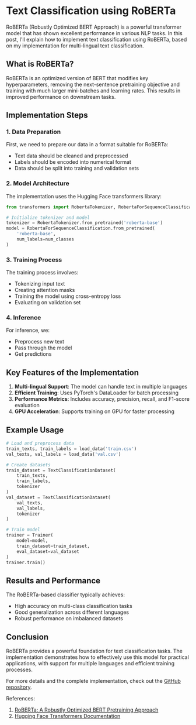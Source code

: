 
# Text Classification using RoBERTa

RoBERTa (Robustly Optimized BERT Approach) is a powerful transformer model that has shown excellent performance in various NLP tasks. In this post, I'll explain how to implement text classification using RoBERTa, based on my implementation for multi-lingual text classification.

## What is RoBERTa?

RoBERTa is an optimized version of BERT that modifies key hyperparameters, removing the next-sentence pretraining objective and training with much larger mini-batches and learning rates. This results in improved performance on downstream tasks.

## Implementation Steps

### 1. Data Preparation
First, we need to prepare our data in a format suitable for RoBERTa:
- Text data should be cleaned and preprocessed
- Labels should be encoded into numerical format
- Data should be split into training and validation sets

### 2. Model Architecture
The implementation uses the Hugging Face transformers library:

```python
from transformers import RobertaTokenizer, RobertaForSequenceClassification

# Initialize tokenizer and model
tokenizer = RobertaTokenizer.from_pretrained('roberta-base')
model = RobertaForSequenceClassification.from_pretrained(
    'roberta-base',
    num_labels=num_classes
)
```

### 3. Training Process
The training process involves:
- Tokenizing input text
- Creating attention masks
- Training the model using cross-entropy loss
- Evaluating on validation set

### 4. Inference
For inference, we:
- Preprocess new text
- Pass through the model
- Get predictions

## Key Features of the Implementation

1. **Multi-lingual Support**: The model can handle text in multiple languages
2. **Efficient Training**: Uses PyTorch's DataLoader for batch processing
3. **Performance Metrics**: Includes accuracy, precision, recall, and F1-score evaluation
4. **GPU Acceleration**: Supports training on GPU for faster processing

## Example Usage

```python
# Load and preprocess data
train_texts, train_labels = load_data('train.csv')
val_texts, val_labels = load_data('val.csv')

# Create datasets
train_dataset = TextClassificationDataset(
    train_texts, 
    train_labels, 
    tokenizer
)
val_dataset = TextClassificationDataset(
    val_texts, 
    val_labels, 
    tokenizer
)

# Train model
trainer = Trainer(
    model=model,
    train_dataset=train_dataset,
    eval_dataset=val_dataset
)
trainer.train()
```

## Results and Performance

The RoBERTa-based classifier typically achieves:
- High accuracy on multi-class classification tasks
- Good generalization across different languages
- Robust performance on imbalanced datasets

## Conclusion

RoBERTa provides a powerful foundation for text classification tasks. The implementation demonstrates how to effectively use this model for practical applications, with support for multiple languages and efficient training processes.

For more details and the complete implementation, check out the [GitHub repository](https://github.com/shashvatshah9/roberta_text_classification).

References:
1. [RoBERTa: A Robustly Optimized BERT Pretraining Approach](https://arxiv.org/abs/1907.11692)
2. [Hugging Face Transformers Documentation](https://huggingface.co/docs/transformers/index) 